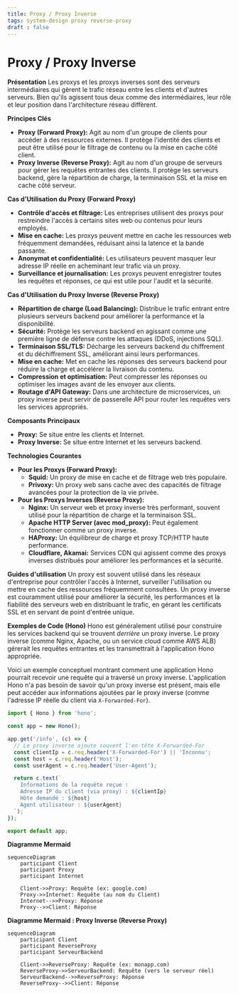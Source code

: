 ```yaml
---
title: Proxy / Proxy Inverse
tags: system-design proxy reverse-proxy
draft : false
---
```


# Proxy / Proxy Inverse

**Présentation**
Les proxys et les proxys inverses sont des serveurs intermédiaires qui gèrent le trafic réseau entre les clients et d'autres serveurs. Bien qu'ils agissent tous deux comme des intermédiaires, leur rôle et leur position dans l'architecture réseau diffèrent.

**Principes Clés**
- **Proxy (Forward Proxy):** Agit au nom d'un groupe de clients pour accéder à des ressources externes. Il protège l'identité des clients et peut être utilisé pour le filtrage de contenu ou la mise en cache côté client.
- **Proxy Inverse (Reverse Proxy):** Agit au nom d'un groupe de serveurs pour gérer les requêtes entrantes des clients. Il protège les serveurs backend, gère la répartition de charge, la terminaison SSL et la mise en cache côté serveur.

**Cas d'Utilisation du Proxy (Forward Proxy)**
- **Contrôle d'accès et filtrage:** Les entreprises utilisent des proxys pour restreindre l'accès à certains sites web ou contenus pour leurs employés.
- **Mise en cache:** Les proxys peuvent mettre en cache les ressources web fréquemment demandées, réduisant ainsi la latence et la bande passante.
- **Anonymat et confidentialité:** Les utilisateurs peuvent masquer leur adresse IP réelle en acheminant leur trafic via un proxy.
- **Surveillance et journalisation:** Les proxys peuvent enregistrer toutes les requêtes et réponses, ce qui est utile pour l'audit et la sécurité.

**Cas d'Utilisation du Proxy Inverse (Reverse Proxy)**
- **Répartition de charge (Load Balancing):** Distribue le trafic entrant entre plusieurs serveurs backend pour améliorer la performance et la disponibilité.
- **Sécurité:** Protège les serveurs backend en agissant comme une première ligne de défense contre les attaques (DDoS, injections SQL).
- **Terminaison SSL/TLS:** Décharge les serveurs backend du chiffrement et du déchiffrement SSL, améliorant ainsi leurs performances.
- **Mise en cache:** Met en cache les réponses des serveurs backend pour réduire la charge et accélérer la livraison du contenu.
- **Compression et optimisation:** Peut compresser les réponses ou optimiser les images avant de les envoyer aux clients.
- **Routage d'API Gateway:** Dans une architecture de microservices, un proxy inverse peut servir de passerelle API pour router les requêtes vers les services appropriés.

**Composants Principaux**
- **Proxy:** Se situe entre les clients et Internet.
- **Proxy Inverse:** Se situe entre Internet et les serveurs backend.

**Technologies Courantes**
- **Pour les Proxys (Forward Proxy):**
    - **Squid:** Un proxy de mise en cache et de filtrage web très populaire.
    - **Privoxy:** Un proxy web sans cache avec des capacités de filtrage avancées pour la protection de la vie privée.
- **Pour les Proxys Inverses (Reverse Proxy):**
    - **Nginx:** Un serveur web et proxy inverse très performant, souvent utilisé pour la répartition de charge et la terminaison SSL.
    - **Apache HTTP Server (avec mod_proxy):** Peut également fonctionner comme un proxy inverse.
    - **HAProxy:** Un équilibreur de charge et proxy TCP/HTTP haute performance.
    - **Cloudflare, Akamai:** Services CDN qui agissent comme des proxys inverses distribués pour améliorer les performances et la sécurité.

**Guides d'utilisation**
Un proxy est souvent utilisé dans les réseaux d'entreprise pour contrôler l'accès à Internet, surveiller l'utilisation ou mettre en cache des ressources fréquemment consultées. Un proxy inverse est couramment utilisé pour améliorer la sécurité, les performances et la fiabilité des serveurs web en distribuant le trafic, en gérant les certificats SSL et en servant de point d'entrée unique.

**Exemples de Code (Hono)**
Hono est généralement utilisé pour construire les services backend qui se trouvent *derrière* un proxy inverse. Le proxy inverse (comme Nginx, Apache, ou un service cloud comme AWS ALB) gérerait les requêtes entrantes et les transmettrait à l'application Hono appropriée.

Voici un exemple conceptuel montrant comment une application Hono pourrait recevoir une requête qui a traversé un proxy inverse. L'application Hono n'a pas besoin de savoir qu'un proxy inverse est présent, mais elle peut accéder aux informations ajoutées par le proxy inverse (comme l'adresse IP réelle du client via `X-Forwarded-For`).

```typescript
import { Hono } from 'hono';

const app = new Hono();

app.get('/info', (c) => {
  // Le proxy inverse ajoute souvent l'en-tête X-Forwarded-For
  const clientIp = c.req.header('X-Forwarded-For') || 'Inconnu';
  const host = c.req.header('Host');
  const userAgent = c.req.header('User-Agent');

  return c.text(`
    Informations de la requête reçue :
    Adresse IP du client (via proxy) : ${clientIp}
    Hôte demandé : ${host}
    Agent utilisateur : ${userAgent}
  `);
});

export default app;
```

**Diagramme Mermaid**

```mermaid
sequenceDiagram
    participant Client
    participant Proxy
    participant Internet

    Client->>Proxy: Requête (ex: google.com)
    Proxy->>Internet: Requête (au nom du Client)
    Internet-->>Proxy: Réponse
    Proxy-->>Client: Réponse
```

**Diagramme Mermaid : Proxy Inverse (Reverse Proxy)**

```mermaid
sequenceDiagram
    participant Client
    participant ReverseProxy
    participant ServeurBackend

    Client->>ReverseProxy: Requête (ex: monapp.com)
    ReverseProxy->>ServeurBackend: Requête (vers le serveur réel)
    ServeurBackend-->>ReverseProxy: Réponse
    ReverseProxy-->>Client: Réponse
```